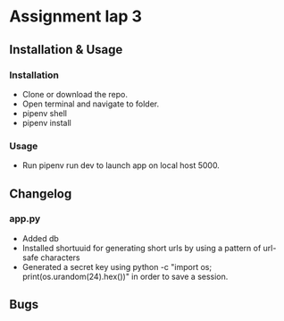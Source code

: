 # Assignment lap 3

## Installation & Usage

### Installation

- Clone or download the repo.
- Open terminal and navigate to folder.
- pipenv shell
- pipenv install

### Usage

- Run pipenv run dev to launch app on local host 5000.

## Changelog

### app.py
* Added db
* Installed shortuuid for generating short urls by using a pattern of url-safe characters
* Generated a secret key using python -c "import os; print(os.urandom(24).hex())" in order to save a session.
## Bugs
